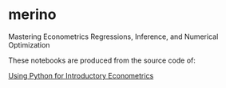 # merino

Mastering Econometrics Regressions, Inference, and Numerical Optimization

These notebooks are produced from the source code of:

[Using Python for Introductory Econometrics](http://upfie.net)
